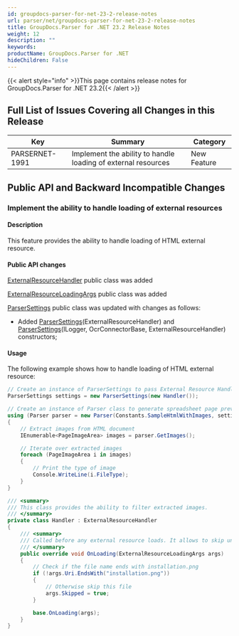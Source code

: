 ```yaml
---
id: groupdocs-parser-for-net-23-2-release-notes
url: parser/net/groupdocs-parser-for-net-23-2-release-notes
title: GroupDocs.Parser for .NET 23.2 Release Notes
weight: 12
description: ""
keywords: 
productName: GroupDocs.Parser for .NET
hideChildren: False
---
```

{{< alert style="info" >}}This page contains release notes for GroupDocs.Parser for .NET 23.2{{< /alert >}}

## Full List of Issues Covering all Changes in this Release

| Key | Summary | Category |
| --- | --- | --- |
| PARSERNET-1991 | Implement the ability to handle loading of external resources | New Feature |

## Public API and Backward Incompatible Changes

### Implement the ability to handle loading of external resources

#### Description

This feature provides the ability to handle loading of HTML external resource.

#### Public API changes

[ExternalResourceHandler](https://reference.groupdocs.com/parser/net/groupdocs.parser.options/externalresourcehandler/) public class was added

[ExternalResourceLoadingArgs](https://reference.groupdocs.com/parser/net/groupdocs.parser.options/externalresourceloadingargs/) public class was added

[ParserSettings](https://reference.groupdocs.com/parser/net/groupdocs.parser.options/parsersettings) public class was updated with changes as follows:

* Added [ParserSettings](https://reference.groupdocs.com/parser/net/groupdocs.parser.options/parsersettings/parsersettings#constructor)(ExternalResourceHandler) and [ParserSettings](https://reference.groupdocs.com/parser/net/groupdocs.parser.options/parsersettings/parsersettings#constructor_3)(ILogger, OcrConnectorBase, ExternalResourceHandler) constructors;

#### Usage

The following example shows how to handle loading of HTML external resource:

```csharp
// Create an instance of ParserSettings to pass External Resource Handler
ParserSettings settings = new ParserSettings(new Handler());

// Create an instance of Parser class to generate spreadsheet page previews
using (Parser parser = new Parser(Constants.SampleHtmlWithImages, settings))
{
    // Extract images from HTML document
    IEnumerable<PageImageArea> images = parser.GetImages();

    // Iterate over extracted images
    foreach (PageImageArea i in images)
    {
        // Print the type of image
        Console.WriteLine(i.FileType);
    }
}

/// <summary>
/// This class provides the ability to filter extracted images.
/// </summary>
private class Handler : ExternalResourceHandler
{
    /// <summary>
    /// Called before any external resource loads. It allows to skip unnesesary file loading.
    /// </summary>
    public override void OnLoading(ExternalResourceLoadingArgs args)
    {
        // Check if the file name ends with installation.png
        if (!args.Uri.EndsWith("installation.png"))
        {
            // Otherwise skip this file
            args.Skipped = true;
        }

        base.OnLoading(args);
    }
}
```